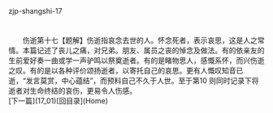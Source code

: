  <meta HTTP-EQUIV="Content-Type" CONTENT="text/html; charset=utf-8">
zjp-shangshi-17
<h1 class="break"></h1>
　　伤逝第十七【题解】伤逝指哀念去世的人。怀念死者，表示哀思，这是人之常情。本篇记述了丧儿之痛，对兄弟。朋友、属员之丧的悼念及做法。有的依亲友的生前爱好奏一曲或学一声驴鸣以祭奠逝者。有的是睹物思人，感慨系怀，而兴伤逝之叹。有的是以各种评价颂扬逝者，以寄托自己的哀思。更有人慨叹知音已逝，“发言莫赏，中心蕴结”，而预料自己不久于人世。至于第10 则同时记录下将逝者对生命终结的哀伤，更易令人伤感。
<br>[下一篇](17_01)[回目录](Home)
